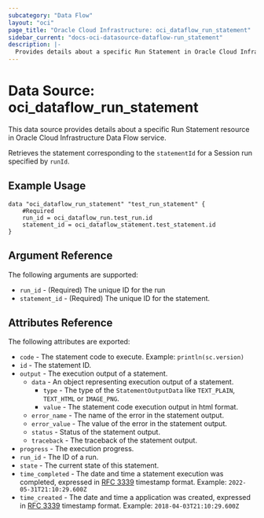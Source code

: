 ```yaml
---
subcategory: "Data Flow"
layout: "oci"
page_title: "Oracle Cloud Infrastructure: oci_dataflow_run_statement"
sidebar_current: "docs-oci-datasource-dataflow-run_statement"
description: |-
  Provides details about a specific Run Statement in Oracle Cloud Infrastructure Data Flow service
---
```


# Data Source: oci_dataflow_run_statement
This data source provides details about a specific Run Statement resource in Oracle Cloud Infrastructure Data Flow service.

Retrieves the statement corresponding to the `statementId` for a Session run specified by `runId`.


## Example Usage

```hcl
data "oci_dataflow_run_statement" "test_run_statement" {
	#Required
	run_id = oci_dataflow_run.test_run.id
	statement_id = oci_dataflow_statement.test_statement.id
}
```

## Argument Reference

The following arguments are supported:

* `run_id` - (Required) The unique ID for the run 
* `statement_id` - (Required) The unique ID for the statement. 


## Attributes Reference

The following attributes are exported:

* `code` - The statement code to execute. Example: `println(sc.version)` 
* `id` - The statement ID. 
* `output` - The execution output of a statement. 
	* `data` - An object representing execution output of a statement. 
		* `type` - The type of the `StatementOutputData` like `TEXT_PLAIN`, `TEXT_HTML` or `IMAGE_PNG`. 
		* `value` - The statement code execution output in html format. 
	* `error_name` - The name of the error in the statement output. 
	* `error_value` - The value of the error in the statement output. 
	* `status` - Status of the statement output. 
	* `traceback` - The traceback of the statement output. 
* `progress` - The execution progress. 
* `run_id` - The ID of a run. 
* `state` - The current state of this statement. 
* `time_completed` - The date and time a statement execution was completed, expressed in [RFC 3339](https://tools.ietf.org/html/rfc3339) timestamp format. Example: `2022-05-31T21:10:29.600Z` 
* `time_created` - The date and time a application was created, expressed in [RFC 3339](https://tools.ietf.org/html/rfc3339) timestamp format. Example: `2018-04-03T21:10:29.600Z` 

